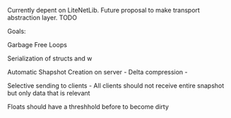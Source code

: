 ﻿Currently depent on LiteNetLib. Future proposal to make transport abstraction layer. TODO


Goals:

Garbage Free Loops
	


Serialization of structs and w

Automatic Shapshot Creation on server
	- Delta compression
	- 
	
Selective sending to clients
	- All clients should not receive entire snapshot but only data that is relevant




Floats should have a threshhold before to become dirty